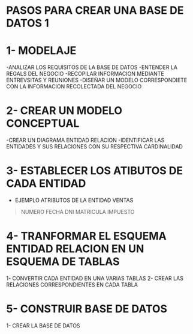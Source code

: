 # PASOS PARA CREAR UNA BASE DE DATOS 1 
# 1- MODELAJE 
-ANALIZAR LOS REQUISITOS DE LA BASE DE DATOS 
-ENTENDER LA  REGALS DEL NEGOCIO
-RECOPILAR INFORMACION MEDIANTE ENTREVSITAS Y REUNIONES
-DISEÑAR UN MODELO  CORRESPONDIETE CON LA INFORMACION RECOLECTADA DEL NEGOCIO 

# 2- CREAR UN MODELO CONCEPTUAL 
-CREAR UN DIAGRAMA ENTIDAD RELACION 
-IDENTIFICAR LAS ENTIDADES Y SUS RELACIONES CON SU RESPECTIVA CARDINALIDAD

# 3- ESTABLECER LOS ATIBUTOS DE CADA ENTIDAD

- EJEMPLO ATRIBUTOS DE LA ENTIDAD VENTAS
>NUMERO
>FECHA
>DNI
>MATRICULA
>IMPUESTO

# 4- TRANFORMAR EL ESQUEMA ENTIDAD RELACION EN UN ESQUEMA DE TABLAS
1- CONVERTIR CADA ENTIDAD EN UNA VARIAS TABLAS
2- CREAR LAS RELACIONES CORRESPONDIENTES EN CADA TABLA 

# 5- CONSTRUIR BASE DE DATOS 
1- CREAR LA BASE DE DATOS
